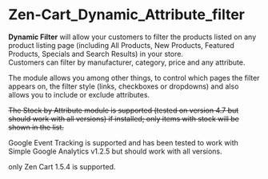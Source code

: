 Zen-Cart_Dynamic_Attribute_filter
=================================

<p><strong>Dynamic Filter</strong> will allow your customers to filter the products listed on any product listing page (including All Products, New Products, Featured Products, Specials and Search Results) in your store.<br>
Customers can filter by manufacturer, category, price and any attribute. </p>
<p>The module allows you among other things, to control which pages the filter appears on, the filter style (links, checkboxes or dropdowns) and also allows you to include or exclude  attributes.</p>
<p><s>The Stock by Attribute module is supported (tested on version 4.7 but should work with all versions) if installed; only items with stock will be shown in the list.</s></p>
<p>Google Event Tracking is supported and has been tested to work with Simple Google Analytics v1.2.5 but should work with all versions. </p>

only Zen Cart 1.5.4 is supported.

